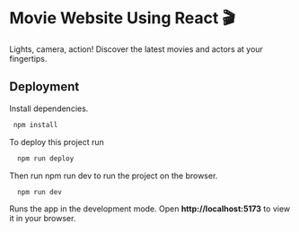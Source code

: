 # Movie Website Using React 🎬
Lights, camera, action!
Discover the latest movies and actors at your fingertips.


## Deployment

Install dependencies.
```bash
 npm install
```

To deploy this project run
```bash
  npm run deploy
```
Then run npm run dev to run the project on the browser.
```bash
  npm run dev
```

Runs the app in the development mode.
Open **http://localhost:5173** to view it in your browser.

